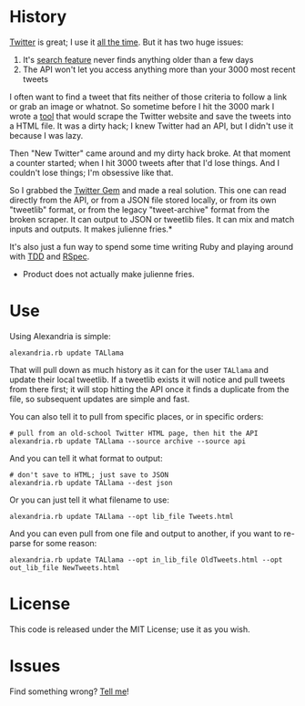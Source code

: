 # History

[Twitter](http://twitter.com) is great; I use it [all the time](http://twitter.com/TALlama). But it has two huge issues:

1. It's [search feature](http://search.twitter.com) never finds anything older than a few days
2. The API won't let you access anything more than your 3000 most recent tweets

I often want to find a tweet that fits neither of those criteria to follow a link or grab an image or whatnot. So sometime before I hit the 3000 mark I wrote a [tool](https://github.com/TALlama/Alexandria/blob/master/twitter_scraper.rb) that would scrape the Twitter website and save the tweets into a HTML file. It was a dirty hack; I knew Twitter had an API, but I didn't use it because I was lazy.

Then "New Twitter" came around and my dirty hack broke. At that moment a counter started; when I hit 3000 tweets after that I'd lose things. And I couldn't lose things; I'm obsessive like that.

So I grabbed the [Twitter Gem](http://twitter.rubyforge.org/) and made a real solution. This one can read directly from the API, or from a JSON file stored locally, or from its own "tweetlib" format, or from the legacy "tweet-archive" format from the broken scraper. It can output to JSON or tweetlib files. It can mix and match inputs and outputs. It makes julienne fries.*

It's also just a fun way to spend some time writing Ruby and playing around with [TDD](http://en.wikipedia.org/wiki/Test-driven_development) and [RSpec](http://rspec.info/).

* Product does not actually make julienne fries.

# Use

Using Alexandria is simple:

    alexandria.rb update TALlama

That will pull down as much history as it can for the user `TALlama` and update their local tweetlib. If a tweetlib exists it will notice and pull tweets from there first; it will stop hitting the API once it finds a duplicate from the file, so subsequent updates are simple and fast.

You can also tell it to pull from specific places, or in specific orders:

    # pull from an old-school Twitter HTML page, then hit the API
    alexandria.rb update TALlama --source archive --source api

And you can tell it what format to output:

    # don't save to HTML; just save to JSON
    alexandria.rb update TALlama --dest json

Or you can just tell it what filename to use:

    alexandria.rb update TALlama --opt lib_file Tweets.html

And you can even pull from one file and output to another, if you want to re-parse for some reason:

    alexandria.rb update TALlama --opt in_lib_file OldTweets.html --opt out_lib_file NewTweets.html

# License

This code is released under the MIT License; use it as you wish.

# Issues

Find something wrong? [Tell me](https://github.com/TALlama/Alexandria/issues)!